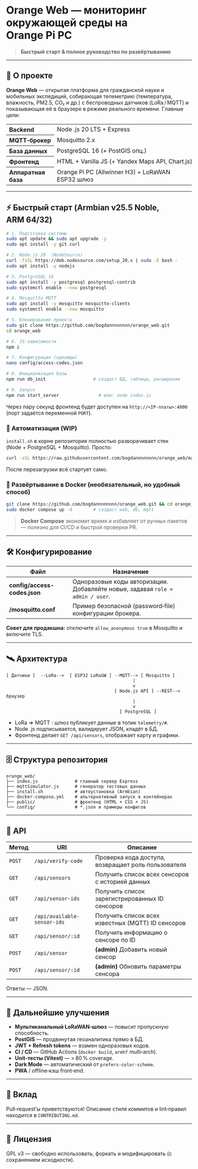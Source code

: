 # Orange Web — мониторинг окружающей среды на Orange Pi PC

> **Быстрый старт & полное руководство по развёртыванию**


---

## 📜 О проекте

**Orange Web** — открытая платформа для гражданской науки и мобильных экспедиций, собирающая телеметрию (температура, влажность, PM2.5, CO₂ и др.) с беспроводных датчиков (LoRa / MQTT) и показывающая её в браузере в режиме реального времени. Главные цели:

<table>
<tr><th align="left">Backend</th><td>Node .js 20 LTS + Express</td></tr>
<tr><th align="left">MQTT‑брокер</th><td>Mosquitto 2.x</td></tr>
<tr><th align="left">База данных</th><td>PostgreSQL 16 (+ PostGIS опц.)</td></tr>
<tr><th align="left">Фронтенд</th><td>HTML + Vanilla JS (+ Yandex Maps API, Chart.js)</td></tr>
<tr><th align="left">Аппаратная база</th><td>Orange Pi PC (Allwinner H3) + LoRaWAN ESP32 шлюз</td></tr>
</table>

---

## ⚡️ Быстрый старт (Armbian v25.5 Noble, ARM 64/32)

```bash
# 1. Подготовка системы
sudo apt update && sudo apt upgrade -y
sudo apt install -y git curl

# 2. Node.js 20  (NodeSource)
curl -fsSL https://deb.nodesource.com/setup_20.x | sudo -E bash -
sudo apt install -y nodejs

# 3. PostgreSQL 16
sudo apt install -y postgresql postgresql-contrib
sudo systemctl enable --now postgresql

# 4. Mosquitto MQTT
sudo apt install -y mosquitto mosquitto-clients
sudo systemctl enable --now mosquitto

# 5. Клонирование проекта
sudo git clone https://github.com/bogdannnnnnnn/orange_web.git
cd orange_web

# 6. JS‑зависимости
npm i

# 7. Конфигурация (однажды)
nano config/access-codes.json

# 8. Инициализация базы
npm run db_init                  # создаст БД, таблицы, расширения

# 9. Запуск
npm run start_server               # или: node index.js
```

Через пару секунд фронтенд будет доступен на `http://<IP‑платы>:4000`  (порт задаётся переменной `PORT`).

### 🤖 Автоматизация (WIP)

`install.sh` в корне репозитория полностью разворачивает стек (Node + PostgreSQL + Mosquitto). Просто:

```bash
curl -sSL https://raw.githubusercontent.com/bogdannnnnnnn/orange_web/main/install.sh | sudo bash
```

После перезагрузки всё стартует само.

### 🐳 Развёртывание в Docker (необязательный, но удобный способ)

```bash
git clone https://github.com/bogdannnnnnnn/orange_web.git && cd orange_web
sudo docker compose up -d        # создаст web, db, mqtt
```

> **Docker Compose** экономит время и избавляет от ручных пакетов ― полезно для CI/CD и быстрой проверки PR.

---

## 🛠️ Конфигурирование

| Файл | Назначение |
|------|------------|
| **config/access-codes.json** | Одноразовые коды авторизации. Добавляйте новые, задавая `role = admin / user`. |
| **/mosquitto.conf** | Пример безопасной (password‑file) конфигурации брокера. |

**Совет для продакшна:** отключите `allow_anonymous true` в Mosquitto и включите TLS.

---

## 🛰️ Архитектура

```
[ Датчики ]  --LoRa-->  [ ESP32 LoRaGW ] --MQTT--> [ Mosquitto ]
                                                |
                                                v
                                         [ Node.js API ] --REST--> браузер
                                                |
                                                v
                                           [ PostgreSQL ]
```

* LoRa ⇒ MQTT : шлюз публикует данные в топик `telemetry/#`.
* Node .js подписывается, валидирует JSON, кладёт в БД.
* Фронтенд делает `GET /api/sensors`, отображает карту и графики.

---

## 🗄️ Структура репозитория

```
orange_web/
├── index.js              # главный сервер Express
├── mqttSimulator.js      # генератор тестовых данных
├── install.sh            # автоустановка (Armbian)
├── docker-compose.yml    # альтернативный запуск в контейнерах
├── public/               # фронтенд (HTML + CSS + JS)
└── config/               # *.json и примеры конфигов
```

---

## 📖 API

| Метод | URI | Описание |
|-------|-----|----------|
| `POST` | `/api/verify-code` | Проверка кода доступа, возвращает роль пользователя |
| `GET` | `/api/sensors` | Получить список всех сенсоров с историей данных |
| `GET` | `/api/sensor-ids` | Получить список зарегистрированных ID сенсоров |
| `GET` | `/api/available-sensor-ids` | Получить список всех известных (MQTT) ID сенсоров |
| `GET` | `/api/sensor/:id` | Получить информацию о сенсоре по ID |
| `POST` | `/api/sensor` | **(admin)** Добавить новый сенсор |
| `POST` | `/api/sensor/:id` | **(admin)** Обновить параметры сенсора |

Ответы — JSON.

---

## 🚀 Дальнейшие улучшения

* **Мультиканальный LoRaWAN‑шлюз** — повысит пропускную способность.
* **PostGIS** — продвинутая геоаналитика прямо в БД.
* **JWT + Refresh tokens** — взамен одноразовых кодов.
* **CI / CD** — GitHub Actions (`docker build`, `armhf` multi‑arch).
* **Unit‑тесты (Vitest)** — > 80 % coverage.
* **Dark Mode** — автоматический от `prefers-color-scheme`.
* **PWA** / offline‑кэш front‑end.

---

## 🤝 Вклад

Pull‑request’ы приветствуются! Описание стиля коммитов и lint‑правил находится в `CONTRIBUTING.md`.

---

## 📜 Лицензия

GPL v3 — свободно использовать, форкать и модифицировать (с сохранением исходности).